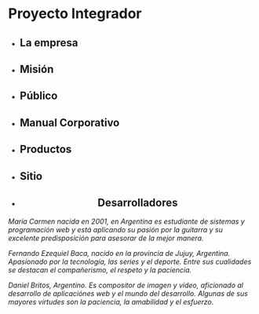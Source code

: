 <h1> Proyecto Integrador </h1>

- <h2> La empresa </h2>

- <h2> Misión </h2>


- <h2> Público </h2>

- <h2> Manual Corporativo </h2>

- <h2> Productos </h2>

- <h2> Sitio </h2>

- <h2><center>Desarrolladores</center></h2>

<p><i>María Carmen nacida en 2001, en Argentina es estudiante de sistemas y programación web y está aplicando su pasión por la guitarra  y su excelente predisposición para asesorar de la mejor manera.</i></p>
<p><i>Fernando Ezequiel Baca, nacido en la provincia de Jujuy, Argentina. Apasionado por la tecnología, las series y el deporte. Entre sus cualidades se destacan el compañerismo, el respeto y la paciencia.</i></p>
<p><i>Daniel Britos, Argentino. Es compositor de imagen y video, aficionado al desarrollo de aplicaciónes web y el mundo del desarrollo. Algunas de sus mayores virtudes son la paciencia, la amabilidad y el esfuerzo.</i></p>






